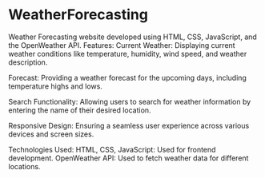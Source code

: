 # WeatherForecasting
Weather Forecasting website developed using HTML, CSS, JavaScript, and the OpenWeather API.
Features:
Current Weather: Displaying current weather conditions like temperature, humidity, wind speed, and weather description.

Forecast: Providing a weather forecast for the upcoming days, including temperature highs and lows.

Search Functionality: Allowing users to search for weather information by entering the name of their desired location.

Responsive Design: Ensuring a seamless user experience across various devices and screen sizes.

Technologies Used:
HTML, CSS, JavaScript: Used for frontend development.
OpenWeather API: Used to fetch weather data for different locations.
